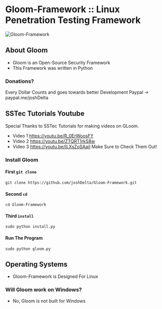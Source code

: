 # Gloom-Framework :: Linux Penetration Testing Framework
![Gloom-Framework](https://cdn.discordapp.com/attachments/326154623784321024/350411765844017152/gloom.png) 
## About Gloom
- Gloom is an Open-Source Security Framework
- This Framework was written in Python
### Donations?
Every Dollar Counts and goes towards better Development
Paypal -> paypal.me/joshDelta
## SSTec Tutorials Youtube
Special Thanks to SSTec Tutorials for making videos on GLoom.
- Video 1
https://youtu.be/R_0ErWoosFY
- Video 2
https://youtu.be/ZTQRT1rkS8w
- Video 3
https://youtu.be/ILXsZoSAajI
Make Sure to Check Them Out!
### Install Gloom
#### First ``git clone``
  ``git clone https://github.com/joshDelta/Gloom-Framework.git``
#### Second ``cd``
  ``cd Gloom-Framework``
#### Third ``install``
  ``sudo python install.py``
#### Run The Program
  ``sudo python gloom.py``
## Operating Systems
- Gloom-Framework is Designed For Linux
### Will Gloom work on Windows?
- No, Gloom is not built for Windows

